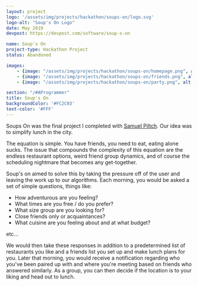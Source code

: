 ```yaml
---
layout: project
logo: '/assets/img/projects/hackathon/soups-on/logo.svg'
logo-alt: "Soup's On Logo"
date: May 2019
devpost: https://devpost.com/software/soup-s-on

name: Soup's On
project-type: Hackathon Project
status: Abandoned

images: 
    - {image: "/assets/img/projects/hackathon/soups-on/homepage.png", alt: "Homepage"}
    - {image: "/assets/img/projects/hackathon/soups-on/friends.png", alt: "Friends list"}
    - {image: "/assets/img/projects/hackathon/soups-on/party.png", alt: "Lunch Party"}

section: "/#AProgrammer"
title: Soup's On
backgroundColor: '#FC2C03'
text-color: '#FFF'
---
```


Soups On was the final project I completed with [Samuel Piltch](https://samuelpiltch.com/). Our idea was to simplify lunch in the city.

The equation is simple. You have friends, you need to eat, eating alone sucks. The issue that compounds the complexity of this equation are the endless restaurant options, weird friend group dynamics, and of course the scheduling nightmare that becomes any get-together.

Soup's on aimed to solve this by taking the pressure off of the user and leaving the work up to our algorithms. Each morning, you would be asked a set of simple questions, things like:
* How adventurous are you feeling?
* What times are you free / do you prefer?
* What size group are you looking for?
* Close friends only or acquaintances?
* What cuisine are you feeling about and at what budget?

etc...

We would then take these responses in addition to a predetermined list of restaurants you like and a friends list you set up and make lunch plans for you. Later that morning, you would receive a notification regarding who you've been paired up with and where you're meeting based on friends who answered similarly. As a group, you can then decide if the location is to your liking and head out to lunch.